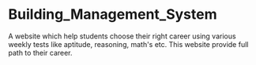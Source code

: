 # Building_Management_System
A website which help students choose their right career using various weekly tests like aptitude, reasoning, math's etc. This website provide full path to their career.
